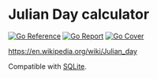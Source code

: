 # Julian Day calculator

[![Go Reference](https://pkg.go.dev/badge/image)](https://pkg.go.dev/github.com/ncruces/julianday)
[![Go Report](https://goreportcard.com/badge/github.com/ncruces/julianday)](https://goreportcard.com/report/github.com/ncruces/julianday)
[![Go Cover](https://gocover.io/_badge/github.com/ncruces/julianday)](https://gocover.io/github.com/ncruces/julianday)

https://en.wikipedia.org/wiki/Julian_day

Compatible with [SQLite](https://www.sqlite.org/lang_datefunc.html).